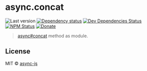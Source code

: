 # async.concat

![Last version](https://img.shields.io/github/tag/async-js/async.concat.svg?style=flat-square)
[![Dependency status](http://img.shields.io/david/async-js/async.concat.svg?style=flat-square)](https://david-dm.org/async-js/async.concat)
[![Dev Dependencies Status](http://img.shields.io/david/dev/async-js/async.concat.svg?style=flat-square)](https://david-dm.org/async-js/async.concat#info=devDependencies)
[![NPM Status](http://img.shields.io/npm/dm/async.concat.svg?style=flat-square)](https://www.npmjs.org/package/async.concat)
[![Donate](https://img.shields.io/badge/donate-paypal-blue.svg?style=flat-square)](https://paypal.me/kikobeats)

> [async#concat](https://github.com/async-js/async#async.concat) method as module.

## License

MIT © [async-js](https://github.com/async-js)
